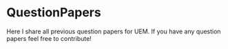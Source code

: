# QuestionPapers
Here I share all previous question papers for UEM. If you have any question papers feel free to contribute!
